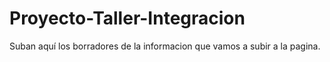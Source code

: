 # Proyecto-Taller-Integracion

Suban aquí los borradores de la informacion que vamos a subir a la pagina.
